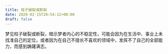 ```yaml
---
title: 柱子破裂或断裂
date: 2020-02-15T20:54:12+08:00
draft: false
---
```


梦见柱子破裂或断裂，暗示梦者内心的不稳定性，可能会因为在生活中、事业上未找准自己的定位，或者因为在自己不擅长不喜欢的领域中，发挥不了自己的全部能力，而感到踌躇满志。